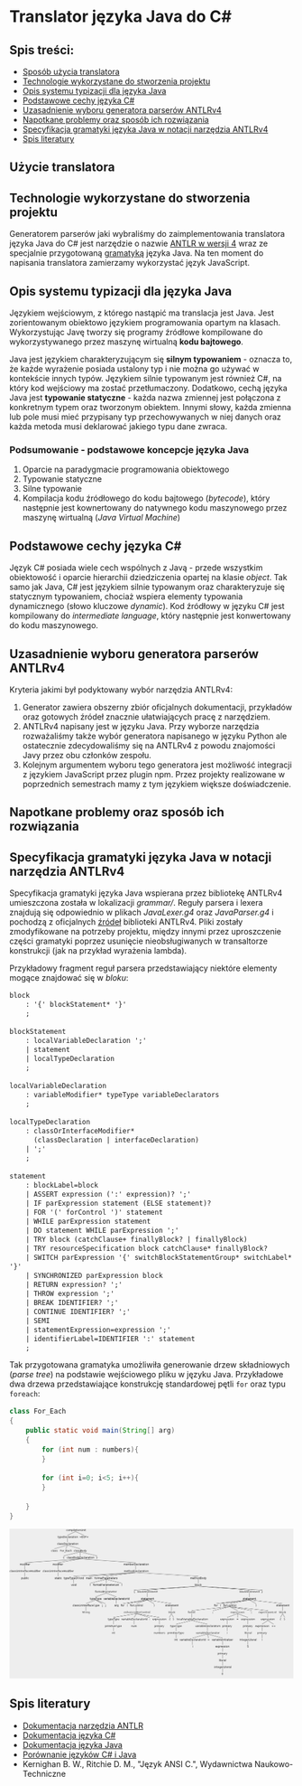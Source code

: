 # Translator języka Java do C# 


## Spis treści:
- [Sposób użycia translatora](#użycie-translatora)
- [Technologie wykorzystane do stworzenia projektu](#technologie-wykorzystane-do-stworzenia-projektu)
- [Opis systemu typizacji dla języka Java](#opis-systemu-typizacji-dla-jezyka-java)
- [Podstawowe cechy języka C#](#podstawowe-cechy-języka-C#)
- [Uzasadnienie wyboru generatora parserów ANTLRv4](#uzasadnienie-wyboru-generatora-parserow-antlrv4)
- [Napotkane problemy oraz sposób ich rozwiązania](#napotkane-problemy-oraz-sposob-ich-rozwizania)
- [Specyfikacja gramatyki języka Java w notacji narzędzia ANTLRv4](#specyfikacja-gramatyki-jezyka-java-w-notacji-narzedzia-antlrv4)
- [Spis literatury](#spis-literatury)

## Użycie translatora

## Technologie wykorzystane do stworzenia projektu
Generatorem parserów jaki wybraliśmy do zaimplementowania translatora języka Java do C# jest narzędzie o nazwie [ANTLR w wersji 4](https://github.com/antlr/antlr4) wraz ze specjalnie przygotowaną [gramatyką](https://github.com/antlr/grammars-v4) języka Java. 
Na ten moment do napisania translatora zamierzamy wykorzystać język JavaScript.

## Opis systemu typizacji dla języka Java

Językiem wejściowym, z którego nastąpić ma translacja jest Java. Jest zorientowanym obiektowo językiem programowania opartym na klasach. Wykorzystując Javę tworzy się programy źródłowe kompilowane do wykorzystywanego przez maszynę wirtualną **kodu bajtowego**.

Java jest językiem charakteryzującym się **silnym typowaniem** - oznacza to, że każde wyrażenie posiada ustalony typ i nie można go używać w kontekście innych typów. Językiem silnie typowanym jest również C#, na który kod wejściowy ma zostać przetłumaczony.
Dodatkowo, cechą języka Java jest **typowanie statyczne** - każda nazwa zmiennej jest połączona z konkretnym typem oraz tworzonym obiektem. Innymi słowy, każda zmienna lub pole musi mieć przypisany typ przechowywanych w niej danych oraz każda metoda musi deklarować jakiego typu dane zwraca.

### Podsumowanie - podstawowe koncepcje języka Java
1. Oparcie na paradygmacie programowania obiektowego
2. Typowanie statyczne
3. Silne typowanie
4. Kompilacja kodu źródłowego do kodu bajtowego (*bytecode*), który następnie jest kownertowany do natywnego kodu maszynowego przez maszynę wirtualną (*Java Virtual Machine*)

## Podstawowe cechy języka C#
Język C# posiada wiele cech wspólnych z Javą - przede wszystkim obiektowość i oparcie hierarchii dziedziczenia opartej na klasie *object*. Tak samo jak Java, C# jest językiem silnie typowanym oraz charakteryzuje się statycznym typowaniem, chociaż wspiera elementy typowania dynamicznego (słowo kluczowe *dynamic*).
Kod źródłowy w języku C# jest kompilowany do *intermediate language*, który następnie jest konwertowany do kodu maszynowego.

## Uzasadnienie wyboru generatora parserów ANTLRv4
Kryteria jakimi był podyktowany wybór narzędzia ANTLRv4: 
1. Generator zawiera obszerny zbiór oficjalnych dokumentacji, przykładów oraz gotowych źródeł znacznie ułatwiających pracę z narzędziem.
2. ANTLRv4 napisany jest w języku Java. Przy wyborze narzędzia rozważaliśmy także wybór generatora napisanego w języku Python ale ostatecznie zdecydowaliśmy się na ANTLRv4 z powodu znajomości Javy przez obu członków zespołu.
3. Kolejnym argumentem wyboru tego generatora jest możliwość integracji z językiem JavaScript przez plugin npm. Przez projekty realizowane w poprzednich semestrach mamy z tym językiem większe doświadczenie.

## Napotkane problemy oraz sposób ich rozwiązania

## Specyfikacja gramatyki języka Java w notacji narzędzia ANTLRv4
Specyfikacja gramatyki języka Java wspierana przez bibliotekę ANTLRv4 umieszczona została w lokalizacji *grammar/*. Reguły parsera i lexera znajdują się odpowiednio w plikach *JavaLexer.g4* oraz *JavaParser.g4* i pochodzą z oficjalnych [źródeł](https://github.com/antlr/grammars-v4/tree/master/java/java8) biblioteki ANTLRv4. Pliki zostały zmodyfikowane na potrzeby projektu, między innymi przez uproszczenie części gramatyki poprzez usunięcie nieobsługiwanych w transaltorze konstrukcji (jak na przykład wyrażenia lambda). 

Przykładowy fragment reguł parsera przedstawiający niektóre elementy mogące znajdować się w *bloku*:

```
block
    : '{' blockStatement* '}'
    ;

blockStatement
    : localVariableDeclaration ';'
    | statement
    | localTypeDeclaration
    ;

localVariableDeclaration
    : variableModifier* typeType variableDeclarators
    ;

localTypeDeclaration
    : classOrInterfaceModifier*
      (classDeclaration | interfaceDeclaration)
    | ';'
    ;

statement
    : blockLabel=block
    | ASSERT expression (':' expression)? ';'
    | IF parExpression statement (ELSE statement)?
    | FOR '(' forControl ')' statement
    | WHILE parExpression statement
    | DO statement WHILE parExpression ';'
    | TRY block (catchClause+ finallyBlock? | finallyBlock)
    | TRY resourceSpecification block catchClause* finallyBlock?
    | SWITCH parExpression '{' switchBlockStatementGroup* switchLabel* '}'
    | SYNCHRONIZED parExpression block
    | RETURN expression? ';'
    | THROW expression ';'
    | BREAK IDENTIFIER? ';'
    | CONTINUE IDENTIFIER? ';'
    | SEMI
    | statementExpression=expression ';'
    | identifierLabel=IDENTIFIER ':' statement
    ;
```

Tak przygotowana gramatyka umożliwiła generowanie drzew składniowych (*parse tree*) na podstawie wejściowego pliku w języku Java. Przykładowe dwa drzewa przedstawiające konstrukcję standardowej pętli ```for``` oraz typu ```foreach```:

```java
class For_Each      
{ 
    public static void main(String[] arg) 
    { 
        for (int num : numbers){ 
        }

        for (int i=0; i<5; i++){
        }

    } 
} 
```
![](/examples/example_tree.png)

## Spis literatury
- [Dokumentacja narzędzia ANTLR](https://github.com/antlr/antlr4/blob/master/doc/index.md)
- [Dokumentacja języka C#](https://docs.microsoft.com/en-us/dotnet/csharp/)
- [Dokumentacja języka Java](https://docs.oracle.com/javase/7/docs/api/)
- [Porównanie języków C# i Java](https://en.wikipedia.org/wiki/Comparison_of_C_Sharp_and_Java)
- Kernighan B. W., Ritchie D. M., "Język ANSI C.", Wydawnictwa Naukowo-Techniczne